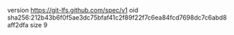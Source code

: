 version https://git-lfs.github.com/spec/v1
oid sha256:212b43b6f0f5ae3dc75bfaf41c2f89f22f7c6ea84fcd7698dc7c6abd8aff2dfa
size 9
